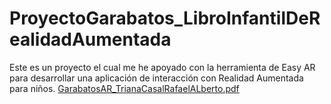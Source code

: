 # ProyectoGarabatos_LibroInfantilDeRealidadAumentada
Este es un proyecto el cual me he apoyado con la herramienta de Easy AR para desarrollar una aplicación de interacción con Realidad Aumentada para niños.
[GarabatosAR_TrianaCasalRafaelALberto.pdf](https://github.com/user-attachments/files/15580036/GarabatosAR_TrianaCasalRafaelALberto.pdf)
